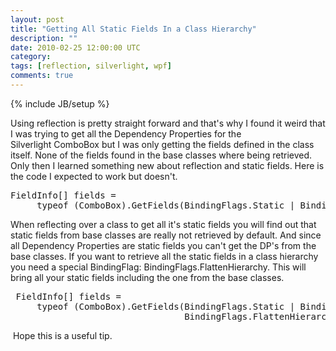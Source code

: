 ```yaml
---
layout: post
title: "Getting All Static Fields In a Class Hierarchy"
description: ""
date: 2010-02-25 12:00:00 UTC
category: 
tags: [reflection, silverlight, wpf]
comments: true
---
```

{% include JB/setup %}

<div id="post">
<div>Using reflection is pretty straight forward and that's why I found it weird that I was trying to get all the Dependency Properties for the Silverlight&nbsp;ComboBox but I was only getting the fields defined in the class itself. None of the fields found in the base classes where being retrieved. Only then&nbsp;I learned something new about reflection and static fields. Here is the code I expected to work but doesn't.</div>
<pre title="code" class="brush: csharp">
FieldInfo[] fields =
     typeof (ComboBox).GetFields(BindingFlags.Static | BindingFlags.Public);</pre>
<div>When reflecting over a class to get all it's static fields you will find out that static fields from base classes are really not retrieved by default.&nbsp;And since all Dependency Properties are static fields you can't get the DP's from the base classes. If you want to retrieve all&nbsp;the static fields in a class hierarchy you need a special BindingFlag: BindingFlags.FlattenHierarchy. This will bring all your static fields including the one from the base classes.</div>
<pre title="code" class="brush: csharp">
 FieldInfo[] fields =
     typeof (ComboBox).GetFields(BindingFlags.Static | BindingFlags.Public |
                                 BindingFlags.FlattenHierarchy);</pre>
<p>&nbsp;Hope this is a useful tip.</p>
</div>